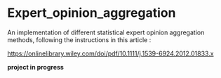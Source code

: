 # Expert_opinion_aggregation

An implementation of different statistical expert opinion aggregation methods, following the instructions in this article : 

https://onlinelibrary.wiley.com/doi/pdf/10.1111/j.1539-6924.2012.01833.x

**project in progress**
